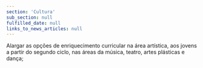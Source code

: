 ```yaml
---
section: 'Cultura'
sub_section: null
fulfilled_date: null
links_to_news_articles: null
---
```


Alargar as opções de enriquecimento curricular na área artística, aos jovens a partir do segundo ciclo, nas áreas da música, teatro, artes plásticas e dança;